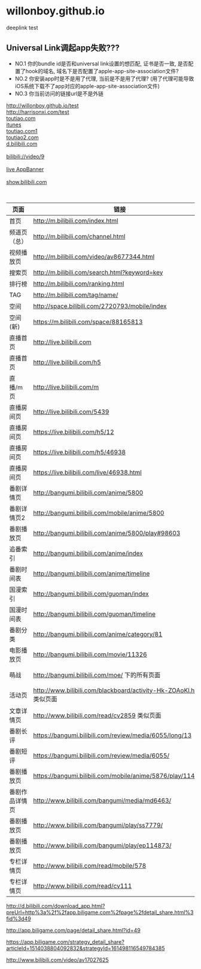 # willonboy.github.io

deeplink test



## Universal Link调起app失败???

* NO.1 你的bundle id是否和universal link设置的想匹配, 证书是否一致, 是否配置了hook的域名, 域名下是否配置了apple-app-site-association文件?
* NO.2 你安装app时是不是用了代理, 当前是不是用了代理? (用了代理可能导致iOS系统下载不了app对应的apple-app-site-association文件)
* NO.3 你当前访问的链接url是不是外链



<a href="http://willonboy.github.io/test">http://willonboy.github.io/test</a>
<br>
<a href="http://harrisonxi.com/test">http://harrisonxi.com/test</a>
<br>
<a href="https://d.toutiao.com/hfoy/?extra=%7B%22__type__%22%3A%22slide_banner%22%2C%22group_id%22%3A%226398106399297421569%22%2C%22parent_group_id%22%3A%226398106399297421569%22%2C%22parent_item_id%22%3A%226397989027668034049%22%2C%22parent_rid%22%3A%2265502871489732973941%22%2C%22site_id%22%3A%225000246%22%2C%22aid%22%3A13%2C%22item_id%22%3A%226397989027668034049%22%7D">toutiao.com</a>
<br>
<a href='https://itunes.apple.com/cn/app/id529092160?mt=8&pt=873971&ct=wap_articlepage_topbanner'>itunes</a>
<br>
<a href="https://m.toutiao.com/i6397989027668034049/?tt_from=weixin&utm_campaign=client_share&from=singlemessage&app=news_article&utm_source=weixin&isappinstalled=1&iid=8827310195&utm_medium=toutiao_ios&wxshare_count=1">toutiao.com1</a>
<br>
<a href="https://toutiao.com/m/detail/?group_id=&item_id=&scheme=snssdk141%3A%2F%2Fdetail%3Fgroupid%3D6398106399297421569%26gd_label%3Dclick_wap_detail_top%26aggr_type%3D2%26item_id%3D6397989027668034049">toutiao2.com</a>
<br>
<a href="http://d.bilibili.com/download_app.html?preUrl=http%3A%2F%2Fm.bilibili.com%2Fvideo%2Fav8600139.html ">d.bilibili.com</a>
</br>
<br>
<a href="bilibili://video/9">bilibili://video/9</a>
<br>
<br>
<a href="http://live.bilibili.com/AppBanner/index?id=506">live AppBanner</a>
<br>
<br>
<a href="http://d.bilibili.com/download_app.html?preUrl=http://show.bilibili.com/m/tickets/64">show.bilibili.com</a>
<br>

<table class="table table-striped-black table-bordered">
<thead>
<tr>
  <th>页面</th>
  <th>链接</th>
  <th>App</th>
</tr>
</thead>
<tbody><tr>
  <td>首页</td>
  <td><a href="http://m.bilibili.com/index.html" target="_blank">http://m.bilibili.com/index.html</a></td>
  <td></td>
</tr>
<tr>
  <td>频道页（总）</td>
  <td><a href="http://m.bilibili.com/channel.html" target="_blank">http://m.bilibili.com/channel.html</a></td>
  <td>分区页</td>
</tr>
<tr>
  <td>视频播放页</td>
  <td><a href="http://m.bilibili.com/video/av8677344.html" target="_blank">http://m.bilibili.com/video/av8677344.html</a></td>
  <td></td>
</tr>
<tr>
  <td>搜索页</td>
  <td><a href="http://m.bilibili.com/search.html?keyword=key" target="_blank">http://m.bilibili.com/search.html?keyword=key</a></td>
  <td></td>
</tr>
<tr>
  <td>排行榜</td>
  <td><a href="http://m.bilibili.com/ranking.html" target="_blank">http://m.bilibili.com/ranking.html</a></td>
  <td></td>
</tr>
<tr>
  <td>TAG</td>
  <td><a href="http://m.bilibili.com/tag/name/" target="_blank">http://m.bilibili.com/tag/name/</a></td>
  <td>Tag详情页</td>
</tr>
<tr>
  <td>空间</td>
  <td><a href="http://space.bilibili.com/2720793/mobile/index" target="_blank">http://space.bilibili.com/2720793/mobile/index</a></td>
  <td></td>
</tr>
<tr>
  <td>空间(新)</td>
  <td><a href="https://m.bilibili.com/space/88165813" target="_blank">https://m.bilibili.com/space/88165813</a></td>
  <td></td>
</tr>
<tr>
  <td>直播首页</td>
  <td><a href="http://live.bilibili.com" target="_blank">http://live.bilibili.com</a></td>
  <td></td>
</tr>
<tr>
  <td>直播首页</td>
  <td><a href="http://live.bilibili.com/h5" target="_blank">http://live.bilibili.com/h5</a></td>
  <td></td>
</tr>
<tr>
  <td>直播/m页</td>
  <td><a href="http://live.bilibili.com/m" target="_blank">http://live.bilibili.com/m</a></td>
  <td></td>
</tr>
<tr>
  <td>直播房间页</td>
  <td><a href="http://live.bilibili.com/5439" target="_blank">http://live.bilibili.com/5439</a></td>
  <td></td>
</tr>
<tr>
  <td>直播房间页</td>
  <td><a href="https://live.bilibili.com/h5/12" target="_blank">https://live.bilibili.com/h5/12</a></td>
  <td></td>
</tr>
<tr>
  <td>直播房间页</td>
  <td><a href="https://live.bilibili.com/h5/46938" target="_blank">https://live.bilibili.com/h5/46938</a></td>
  <td></td>
</tr>
<tr>
  <td>直播房间页</td>
  <td><a href="https://live.bilibili.com/live/46938.html" target="_blank">https://live.bilibili.com/live/46938.html</a></td>
  <td></td>
</tr>
<tr>
  <td>番剧详情页</td>
  <td><a href="http://bangumi.bilibili.com/anime/5800" target="_blank">http://bangumi.bilibili.com/anime/5800</a></td>
  <td>season_id=5800</td>
</tr>
<tr>
  <td>番剧详情页2</td>
  <td><a href="http://bangumi.bilibili.com/mobile/anime/5800" target="_blank">http://bangumi.bilibili.com/mobile/anime/5800</a></td>
  <td>season_id=5800</td>
</tr>
<tr>
  <td>番剧播放页</td>
  <td><a href="http://bangumi.bilibili.com/anime/5800/play#98603" target="_blank">http://bangumi.bilibili.com/anime/5800/play#98603</a></td>
  <td>season_id=5800</td>
</tr>
<tr>
  <td>追番索引</td>
  <td><a href="http://bangumi.bilibili.com/anime/index" target="_blank">http://bangumi.bilibili.com/anime/index</a></td>
  <td>追番－索引</td>
</tr>
<tr>
  <td>番剧时间表</td>
  <td><a href="http://bangumi.bilibili.com/anime/timeline" target="_blank">http://bangumi.bilibili.com/anime/timeline</a></td>
  <td>番剧－时间表</td>
</tr>
<tr>
  <td>国漫索引</td>
  <td><a href="http://bangumi.bilibili.com/guoman/index" target="_blank">http://bangumi.bilibili.com/guoman/index</a></td>
  <td>国漫－索引</td>
</tr>
<tr>
  <td>国漫时间表</td>
  <td><a href="http://bangumi.bilibili.com/guoman/timeline" target="_blank">http://bangumi.bilibili.com/guoman/timeline</a></td>
  <td>国漫－时间表</td>
</tr>
<tr>
  <td>番剧分类</td>
  <td><a href="http://bangumi.bilibili.com/anime/category/81" target="_blank">http://bangumi.bilibili.com/anime/category/81</a></td>
  <td>番剧分类ID133 列表</td>
</tr>
<tr>
  <td>电影播放页</td>
  <td><a href="http://bangumi.bilibili.com/movie/11326" target="_blank">http://bangumi.bilibili.com/movie/11326</a></td>
  <td></td>
</tr>
<tr>
  <td>萌战</td>
  <td><a href="http://bangumi.bilibili.com/moe/" target="_blank">http://bangumi.bilibili.com/moe/</a> 下的所有页面</td>
  <td>支持app内置webview打开</td>
</tr>
<tr>
  <td>活动页</td>
  <td><a href="http://www.bilibili.com/blackboard/activity-Hk-ZOAoKl.html" target="_blank">http://www.bilibili.com/blackboard/activity-Hk-ZOAoKl.html</a> 类似页面</td>
  <td>支持app内置webview打开</td>
</tr>
<tr>
  <td>文章详情页</td>
  <td><a href="http://www.bilibili.com/read/cv2859" target="_blank">http://www.bilibili.com/read/cv2859</a> 类似页面</td>
  <td>支持app native页面显示</td>
</tr>
<tr>
 <td>番剧长评</td>
 <td><a href="https://bangumi.bilibili.com/review/media/6055/long/13" target="_blank">https://bangumi.bilibili.com/review/media/6055/long/13</a></td>
<td>season_id=5800</td>
</tr>
<tr>
 <td>番剧短评</td>
 <td><a href="https://bangumi.bilibili.com/review/media/6055/" target="_blank">https://bangumi.bilibili.com/review/media/6055/</a></td>
<td>season_id=5800</td>
</tr>
<tr>
 <td>番剧播放页</td>
 <td><a href="https://bangumi.bilibili.com/mobile/anime/5876/play/114557" target="_blank">https://bangumi.bilibili.com/mobile/anime/5876/play/114557</a></td>
<td>season_id=5800</td>
</tr>
  <tr>
 <td>番剧作品详情页</td>
 <td><a href="http://www.bilibili.com/bangumi/media/md6463/" target="_blank">http://www.bilibili.com/bangumi/media/md6463/</a></td>
<td></td>
</tr>
  <tr>
 <td>番剧播放页</td>
 <td><a href="http://www.bilibili.com/bangumi/play/ss7779/" target="_blank">http://www.bilibili.com/bangumi/play/ss7779/</a></td>
<td></td>
</tr>
  <tr>
 <td>番剧播放页</td>
 <td><a href="http://www.bilibili.com/bangumi/play/ep114873/" target="_blank">http://www.bilibili.com/bangumi/play/ep114873/</a></td>
<td></td>
</tr>
  <tr>
 <td>专栏详情页</td>
 <td><a href="http://www.bilibili.com/read/mobile/578" target="_blank">http://www.bilibili.com/read/mobile/578</a></td>
<td>season_id=5800</td>
</tr>
  </tr>
  <tr>
 <td>专栏详情页</td>
 <td><a href="http://www.bilibili.com/read/cv111" target="_blank">http://www.bilibili.com/read/cv111</a></td>
<td>season_id=5800</td>
</tr>
</tbody></table>


<a href="http://d.bilibili.com/download_app.html?preUrl=http%3a%2f%2fapp.biligame.com%2fpage%2fdetail_share.html%3fid%3d49" target="_blank">http://d.bilibili.com/download_app.html?preUrl=http%3a%2f%2fapp.biligame.com%2fpage%2fdetail_share.html%3fid%3d49</a>

<a href="http://app.biligame.com/page/detail_share.html?id=499" target="_blank">http://app.biligame.com/page/detail_share.html?id=49</a>


<a href="https://app.biligame.com/strategy_detail_share?articleId=1514038804092832&strategyId=161498116549784385" target="_blank">https://app.biligame.com/strategy_detail_share?articleId=1514038804092832&strategyId=161498116549784385</a>



<a href="http://www.bilibili.com/video/av17027625" target="_blank">http://www.bilibili.com/video/av17027625</a>



